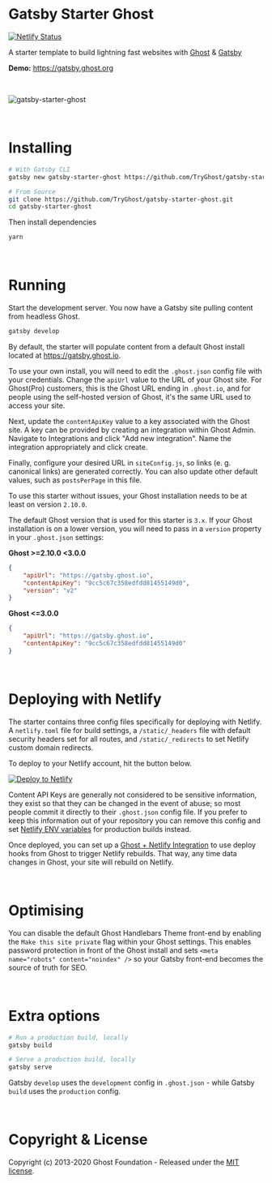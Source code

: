 # Gatsby Starter Ghost

[![Netlify Status](https://api.netlify.com/api/v1/badges/71f36abd-2de5-461c-8661-4bba0cbc04aa/deploy-status)](https://app.netlify.com/sites/blog-leopaul29/deploys)

A starter template to build lightning fast websites with [Ghost](https://ghost.org) & [Gatsby](https://gatsbyjs.org)

**Demo:** https://gatsby.ghost.org

&nbsp;

![gatsby-starter-ghost](https://user-images.githubusercontent.com/120485/50913567-8ab8e380-142c-11e9-9e78-de02ded12fc6.jpg)

&nbsp;


# Installing

```bash
# With Gatsby CLI
gatsby new gatsby-starter-ghost https://github.com/TryGhost/gatsby-starter-ghost.git
```

```bash
# From Source
git clone https://github.com/TryGhost/gatsby-starter-ghost.git
cd gatsby-starter-ghost
```

Then install dependencies

```bash
yarn
```

&nbsp;

# Running

Start the development server. You now have a Gatsby site pulling content from headless Ghost.

```bash
gatsby develop
```

By default, the starter will populate content from a default Ghost install located at https://gatsby.ghost.io.

To use your own install, you will need to edit the `.ghost.json` config file with your credentials. Change the `apiUrl` value to the URL of your Ghost site. For Ghost(Pro) customers, this is the Ghost URL ending in `.ghost.io`, and for people using the self-hosted version of Ghost, it's the same URL used to access your site.

Next, update the `contentApiKey` value to a key associated with the Ghost site. A key can be provided by creating an integration within Ghost Admin. Navigate to Integrations and click "Add new integration". Name the integration appropriately and click create.

Finally, configure your desired URL in `siteConfig.js`, so links (e. g. canonical links) are generated correctly. You can also update other default values, such as `postsPerPage` in this file.

To use this starter without issues, your Ghost installation needs to be at least on version `2.10.0`.

The default Ghost version that is used for this starter is `3.x`. If your Ghost installation is on a lower version, you will need to pass in a `version` property in your `.ghost.json` settings:

**Ghost >=2.10.0 <3.0.0**
```json
{
    "apiUrl": "https://gatsby.ghost.io",
    "contentApiKey": "9cc5c67c358edfdd81455149d0",
    "version": "v2"
}
```

**Ghost <=3.0.0**
```json
{
    "apiUrl": "https://gatsby.ghost.io",
    "contentApiKey": "9cc5c67c358edfdd81455149d0"
}
```

&nbsp;

# Deploying with Netlify

The starter contains three config files specifically for deploying with Netlify. A `netlify.toml` file for build settings, a `/static/_headers` file with default security headers set for all routes, and `/static/_redirects` to set Netlify custom domain redirects.

To deploy to your Netlify account, hit the button below.

[![Deploy to Netlify](https://www.netlify.com/img/deploy/button.svg)](https://app.netlify.com/start/deploy?repository=https://github.com/TryGhost/gatsby-starter-ghost)

Content API Keys are generally not considered to be sensitive information, they exist so that they can be changed in the event of abuse; so most people commit it directly to their `.ghost.json` config file. If you prefer to keep this information out of your repository you can remove this config and set [Netlify ENV variables](https://www.netlify.com/docs/continuous-deployment/#build-environment-variables) for production builds instead.

Once deployed, you can set up a [Ghost + Netlify Integration](https://docs.ghost.org/integrations/netlify/) to use deploy hooks from Ghost to trigger Netlify rebuilds. That way, any time data changes in Ghost, your site will rebuild on Netlify.

&nbsp;

# Optimising

You can disable the default Ghost Handlebars Theme front-end by enabling the `Make this site private` flag within your Ghost settings. This enables password protection in front of the Ghost install and sets `<meta name="robots" content="noindex" />` so your Gatsby front-end becomes the source of truth for SEO.

&nbsp;

# Extra options

```bash
# Run a production build, locally
gatsby build

# Serve a production build, locally
gatsby serve
```

Gatsby `develop` uses the `development` config in `.ghost.json` - while Gatsby `build` uses the `production` config.

&nbsp;

# Copyright & License

Copyright (c) 2013-2020 Ghost Foundation - Released under the [MIT license](LICENSE).
